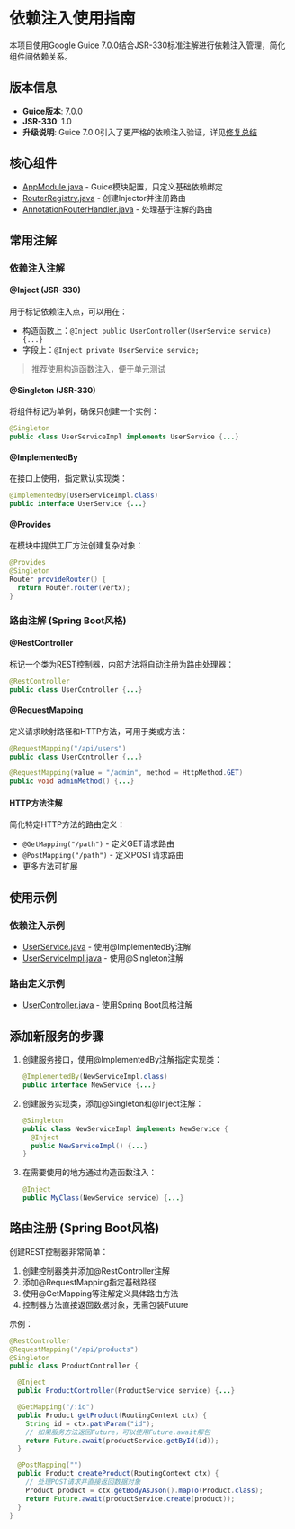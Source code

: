 # 依赖注入使用指南

本项目使用Google Guice 7.0.0结合JSR-330标准注解进行依赖注入管理，简化组件间依赖关系。

## 版本信息

- **Guice版本**: 7.0.0
- **JSR-330**: 1.0
- **升级说明**: Guice 7.0.0引入了更严格的依赖注入验证，详见[修复总结](./DEPENDENCY_INJECTION_FIX_SUMMARY.md)

## 核心组件

- [AppModule.java](../di/AppModule.java) - Guice模块配置，只定义基础依赖绑定
- [RouterRegistry.java](../router/RouterRegistry.java) - 创建Injector并注册路由
- [AnnotationRouterHandler.java](../router/handler/AnnotationRouterHandler.java) - 处理基于注解的路由

## 常用注解

### 依赖注入注解

#### @Inject (JSR-330)
用于标记依赖注入点，可以用在：
- 构造函数上：`@Inject public UserController(UserService service) {...}`
- 字段上：`@Inject private UserService service;`

> 推荐使用构造函数注入，便于单元测试

#### @Singleton (JSR-330)
将组件标记为单例，确保只创建一个实例：
```java
@Singleton
public class UserServiceImpl implements UserService {...}
```

#### @ImplementedBy
在接口上使用，指定默认实现类：
```java
@ImplementedBy(UserServiceImpl.class)
public interface UserService {...}
```

#### @Provides
在模块中提供工厂方法创建复杂对象：
```java
@Provides
@Singleton
Router provideRouter() {
  return Router.router(vertx);
}
```

### 路由注解 (Spring Boot风格)

#### @RestController
标记一个类为REST控制器，内部方法将自动注册为路由处理器：
```java
@RestController
public class UserController {...}
```

#### @RequestMapping
定义请求映射路径和HTTP方法，可用于类或方法：
```java
@RequestMapping("/api/users")
public class UserController {...}

@RequestMapping(value = "/admin", method = HttpMethod.GET)
public void adminMethod() {...}
```

#### HTTP方法注解
简化特定HTTP方法的路由定义：
- `@GetMapping("/path")` - 定义GET请求路由
- `@PostMapping("/path")` - 定义POST请求路由
- 更多方法可扩展

## 使用示例

### 依赖注入示例
- [UserService.java](../service/UserService.java) - 使用@ImplementedBy注解
- [UserServiceImpl.java](../service/impl/UserServiceImpl.java) - 使用@Singleton注解

### 路由定义示例
- [UserController.java](../controller/UserController.java) - 使用Spring Boot风格注解

## 添加新服务的步骤

1. 创建服务接口，使用@ImplementedBy注解指定实现类：
   ```java
   @ImplementedBy(NewServiceImpl.class)
   public interface NewService {...}
   ```

2. 创建服务实现类，添加@Singleton和@Inject注解：
   ```java
   @Singleton
   public class NewServiceImpl implements NewService {
     @Inject
     public NewServiceImpl() {...}
   }
   ```

3. 在需要使用的地方通过构造函数注入：
   ```java
   @Inject
   public MyClass(NewService service) {...}
   ```

## 路由注册 (Spring Boot风格)

创建REST控制器非常简单：

1. 创建控制器类并添加@RestController注解
2. 添加@RequestMapping指定基础路径
3. 使用@GetMapping等注解定义具体路由方法
4. 控制器方法直接返回数据对象，无需包装Future

示例：
```java
@RestController
@RequestMapping("/api/products")
@Singleton
public class ProductController {

  @Inject
  public ProductController(ProductService service) {...}

  @GetMapping("/:id")
  public Product getProduct(RoutingContext ctx) {
    String id = ctx.pathParam("id");
    // 如果服务方法返回Future，可以使用Future.await解包
    return Future.await(productService.getById(id));
  }

  @PostMapping("")
  public Product createProduct(RoutingContext ctx) {
    // 处理POST请求并直接返回数据对象
    Product product = ctx.getBodyAsJson().mapTo(Product.class);
    return Future.await(productService.create(product));
  }
}
```
